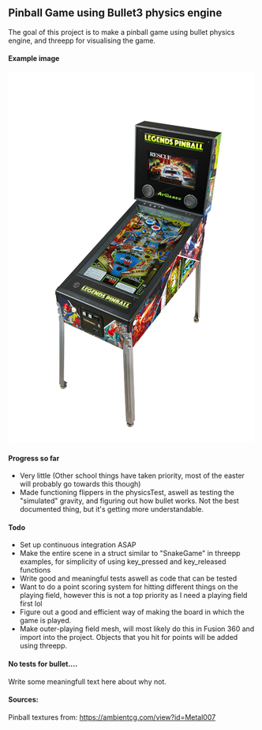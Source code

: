 ## Pinball Game using Bullet3 physics engine
The goal of this project is to make a pinball game using bullet physics engine, and threepp for visualising the game.

#### Example image
![img.png](doc/pictures/pinballgameExample.png) 

#### Progress so far
* Very little (Other school things have taken priority, most of the easter will probably go towards this though)
* Made functioning flippers in the physicsTest, aswell as testing the "simulated" gravity, and figuring out how bullet works. Not the best documented thing, but it's getting more understandable.


#### Todo
* Set up continuous integration ASAP
* Make the entire scene in a struct similar to "SnakeGame" in threepp examples, for simplicity of using key_pressed and key_released functions
* Write good and meaningful tests aswell as code that can be tested
* Want to do a point scoring system for hitting different things on the playing field, however this is not a top priority as I need a playing field first lol
* Figure out a good and efficient way of making the board in which the game is played.
* Make outer-playing field mesh, will most likely do this in Fusion 360 and import into the project. Objects that you hit for points will be added using threepp.

#### No tests for bullet....
Write some meaningfull text here about why not.

#### Sources:
Pinball textures from: https://ambientcg.com/view?id=Metal007